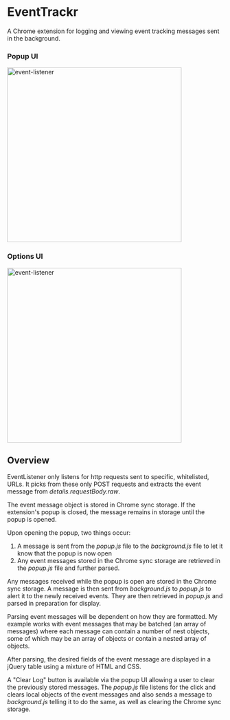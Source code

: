 # EventTrackr

A Chrome extension for logging and viewing event tracking messages sent in the background.

### Popup UI
<img width="406" alt="event-listener" src="https://user-images.githubusercontent.com/11826434/73614571-9a3f3780-4600-11ea-940d-7c6bd55bafad.png">

### Options UI
<img width="406" alt="event-listener" src="https://user-images.githubusercontent.com/11826434/73614583-c3f85e80-4600-11ea-9152-7647314ff828.png">


## Overview

EventListener only listens for http requests sent to specific, whitelisted, URLs. It picks from these only POST requests and extracts the event message from *details.requestBody.raw*.

The event message object is stored in Chrome sync storage. If the extension's popup is closed, the message remains in storage until the popup is opened.

Upon opening the popup, two things occur:
1. A message is sent from the *popup.js* file to the *background.js* file to let it know that the popup is now open
2. Any event messages stored in the Chrome sync storage are retrieved in the *popup.js* file and further parsed.

Any messages received while the popup is open are stored in the Chrome sync storage. A message is then sent from *background.js* to *popup.js* to alert it to the newly received events. They are then retrieved in *popup.js* and parsed in preparation for display.

Parsing event messages will be dependent on how they are formatted. My example works with event messages that may be batched (an array of messages) where each message can contain a number of nest objects, some of which may be an array of objects or contain a nested array of objects.

After parsing, the desired fields of the event message are displayed in a jQuery table using a mixture of HTML and CSS.

A "Clear Log" button is available via the popup UI allowing a user to clear the previously stored messages. The *popup.js* file listens for the click and clears local objects of the event messages and also sends a message to *background.js* telling it to do the same, as well as clearing the Chrome sync storage.
